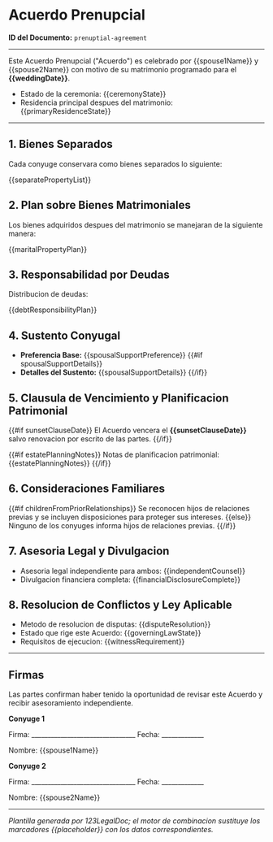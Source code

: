 # Acuerdo Prenupcial

**ID del Documento:** `prenuptial-agreement`

---

Este Acuerdo Prenupcial ("Acuerdo") es celebrado por {{spouse1Name}} y {{spouse2Name}} con motivo de su matrimonio programado para el **{{weddingDate}}**.

- Estado de la ceremonia: {{ceremonyState}}
- Residencia principal despues del matrimonio: {{primaryResidenceState}}

---

## 1. Bienes Separados

Cada conyuge conservara como bienes separados lo siguiente:

{{separatePropertyList}}

## 2. Plan sobre Bienes Matrimoniales

Los bienes adquiridos despues del matrimonio se manejaran de la siguiente manera:

{{maritalPropertyPlan}}

## 3. Responsabilidad por Deudas

Distribucion de deudas:

{{debtResponsibilityPlan}}

## 4. Sustento Conyugal

- **Preferencia Base:** {{spousalSupportPreference}}
{{#if spousalSupportDetails}}
- **Detalles del Sustento:** {{spousalSupportDetails}}
{{/if}}

## 5. Clausula de Vencimiento y Planificacion Patrimonial

{{#if sunsetClauseDate}}
El Acuerdo vencera el **{{sunsetClauseDate}}** salvo renovacion por escrito de las partes.
{{/if}}

{{#if estatePlanningNotes}}
Notas de planificacion patrimonial: {{estatePlanningNotes}}
{{/if}}

## 6. Consideraciones Familiares

{{#if childrenFromPriorRelationships}}
Se reconocen hijos de relaciones previas y se incluyen disposiciones para proteger sus intereses.
{{else}}
Ninguno de los conyuges informa hijos de relaciones previas.
{{/if}}

## 7. Asesoria Legal y Divulgacion

- Asesoria legal independiente para ambos: {{independentCounsel}}
- Divulgacion financiera completa: {{financialDisclosureComplete}}

## 8. Resolucion de Conflictos y Ley Aplicable

- Metodo de resolucion de disputas: {{disputeResolution}}
- Estado que rige este Acuerdo: {{governingLawState}}
- Requisitos de ejecucion: {{witnessRequirement}}

---

## Firmas

Las partes confirman haber tenido la oportunidad de revisar este Acuerdo y recibir asesoramiento independiente.

**Conyuge 1**

Firma: ________________________________  Fecha: _____________

Nombre: {{spouse1Name}}

**Conyuge 2**

Firma: ________________________________  Fecha: _____________

Nombre: {{spouse2Name}}

---

*Plantilla generada por 123LegalDoc; el motor de combinacion sustituye los marcadores {{placeholder}} con los datos correspondientes.*
